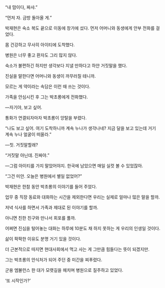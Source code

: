 “내 맘이다, 짜샤.”

“먼저 자. 금방 돌아올 게.”

박재현은 숙소 복도 끝으로 이동에 창가에 섰다. 먼저 어머니와 동생에게 안부 전화를 걸었다.

몸 건강하고 무사히 아이티에 도착했다.

병원은 너무 좋고 환자도 그리 많지 않다.

숙소가 불편하긴 하지만 생각보다 지낼 만하다고 하얀 거짓말을 했다.

진실을 말한다면 어머니와 동생이 까무러칠 테니까.

모르는 게 약이라는 속담은 이런 때 쓰는 것이다.

가족을 안심시킨 후 그는 박초롱에게 전화했다.

―자기야, 보고 싶어.

통화가 연결되자마자 박초롱이 앙탈을 부렸다.

“나도 보고 싶어. 여기 도착하니까 계속 누나가 생각나네? 지금 달을 보고 있는데 거기 계속 누나 얼굴이 떠올라.”

―칫. 거짓말할래?

“거짓말 아닌데. 진짜야.”

―그럼 아이티를 가지 말았어야지. 한국에 남았으면 매일 실컷 볼 수 있었잖아.

“그건 미안. 오늘은 병원에서 별일 없었어?”

박재현은 한참 동안 박초롱의 이야기를 들어 주었다.

업무 중 직장 동료와 대화하는 시간을 제외한다면 우리는 실제로 얼마나 많은 말을 할까.

저녁 식사를 하면서 가족과 제대로 된 이야기를 할까.

아니면 친한 친구와 만나서 회포를 풀까.

어쩌면 진심을 털어놓는 대화는 하루에 10분도 채 하지 못하는 게 우리의 인생일 것이다.

삶이 팍팍한 이유도 분명 거기 있을 것이다.

더 근본적으로 따지면 현대사회에서 먹고 사는 게 그만큼 힘들다는 뜻이 되겠지만.

그는 박초롱의 안식처가 되어 주던 중 미간을 찌푸렸다.

군용 엠뷸런스 한 대가 모랫길을 헤치며 병원으로 질주하고 있었다.

‘또 시작인가?’